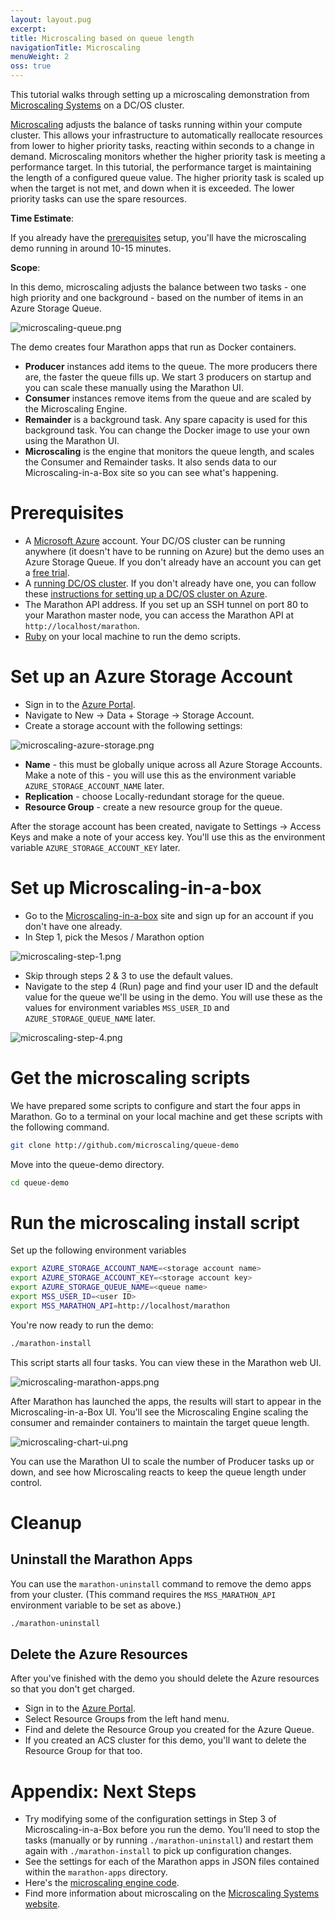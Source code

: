 ```yaml
---
layout: layout.pug
excerpt:
title: Microscaling based on queue length
navigationTitle: Microscaling
menuWeight: 2
oss: true
---
```


This tutorial walks through setting up a microscaling demonstration from [Microscaling Systems][2] on a DC/OS cluster.

[Microscaling][1] adjusts the balance of tasks running within your compute cluster.
This allows your infrastructure to automatically reallocate
resources from lower to higher priority tasks, reacting within seconds to a change in demand.
Microscaling monitors whether the higher priority task is meeting a performance target. In this tutorial, the performance target is maintaining the length of a configured queue value. The higher priority task is scaled up when the target is not met,
and down when it is exceeded. The lower priority tasks can use the spare resources.

**Time Estimate**:

If you already have the [prerequisites](#prerequisites) setup, you'll have the microscaling demo running in around 10-15 minutes.

**Scope**:

In this demo, microscaling adjusts the balance between two tasks - one high priority and one background - based on the number of items in
an Azure Storage Queue.

![microscaling-queue.png](/1.7/usage/tutorials/autoscaling/img/microscaling-queue.png)

The demo creates four Marathon apps that run as Docker containers.

* **Producer** instances add items to the queue. The more producers there are, the faster the queue fills up. We start 3 producers on startup and you can scale these manually using the Marathon UI.
* **Consumer** instances remove items from the queue and are scaled by the Microscaling Engine.
* **Remainder** is a background task. Any spare capacity is used for this background task. You can change the Docker image to use your own using the Marathon UI.
* **Microscaling** is the engine that monitors the queue length, and scales the Consumer and Remainder tasks. It also sends data to our Microscaling-in-a-Box site so you can see what's happening.

# <a name="prerequisites"></a>Prerequisites

* A [Microsoft Azure][3] account. Your DC/OS cluster can be running anywhere (it doesn't have to be running on Azure)
but the demo uses an Azure Storage Queue. If you don't already have an account you can get a [free trial][4].
* A [running DC/OS cluster][5]. If you don't already have one, you can follow these [instructions for setting up a DC/OS cluster on Azure][6].
* The Marathon API address. If you set up an SSH tunnel on port 80 to your Marathon master node, you can access the Marathon API at `http://localhost/marathon`.
* [Ruby][8] on your local machine to run the demo scripts.

# Set up an Azure Storage Account

* Sign in to the [Azure Portal][9].
* Navigate to New -> Data + Storage -> Storage Account.
* Create a storage account with the following settings:

![microscaling-azure-storage.png](/1.7/usage/tutorials/autoscaling/img/microscaling-azure-storage.png)

* **Name** - this must be globally unique across all Azure Storage Accounts. Make a note of this - you will use this as the environment variable `AZURE_STORAGE_ACCOUNT_NAME` later.
* **Replication** - choose Locally-redundant storage for the queue.
* **Resource Group** - create a new resource group for the queue.

After the storage account has been created, navigate to Settings -> Access Keys and make a note of your access key. You'll use this as the environment variable `AZURE_STORAGE_ACCOUNT_KEY` later.

# Set up Microscaling-in-a-box

* Go to the [Microscaling-in-a-box][10] site and sign up for an account if you don't have one already.
* In Step 1, pick the Mesos / Marathon option

![microscaling-step-1.png](/1.7/usage/tutorials/autoscaling/img/microscaling-step-1.png)

* Skip through steps 2 & 3 to use the default values.
* Navigate to the step 4 (Run) page and find your user ID and the default value for the queue we'll be using in the demo. You will use these as the values for environment variables `MSS_USER_ID` and `AZURE_STORAGE_QUEUE_NAME` later.

![microscaling-step-4.png](/1.7/usage/tutorials/autoscaling/img/microscaling-step-4.png)

# Get the microscaling scripts

We have prepared some scripts to configure and start the four apps in Marathon. Go to a terminal on your local machine and get these scripts with the following command.

``` bash
git clone http://github.com/microscaling/queue-demo
```

Move into the queue-demo directory.

``` bash
cd queue-demo
```

# Run the microscaling install script

Set up the following environment variables

``` bash
export AZURE_STORAGE_ACCOUNT_NAME=<storage account name>
export AZURE_STORAGE_ACCOUNT_KEY=<storage account key>
export AZURE_STORAGE_QUEUE_NAME=<queue name>
export MSS_USER_ID=<user ID>
export MSS_MARATHON_API=http://localhost/marathon
```
You're now ready to run the demo:
``` bash
./marathon-install
```

This script starts all four tasks. You can view these in the Marathon web UI.

![microscaling-marathon-apps.png](/1.7/usage/tutorials/autoscaling/img/microscaling-marathon-apps.png)

After Marathon has launched the apps, the results will start to appear in the Microscaling-in-a-Box UI. You'll see the Microscaling Engine scaling the consumer and remainder containers to maintain the target queue length.

![microscaling-chart-ui.png](/1.7/usage/tutorials/autoscaling/img/microscaling-chart-ui.png)

You can use the Marathon UI to scale the number of Producer tasks up or down, and see how Microscaling reacts to keep the queue length under control.

# Cleanup

## Uninstall the Marathon Apps

You can use the `marathon-uninstall` command to remove the demo apps from your cluster. (This command requires the `MSS_MARATHON_API` environment variable to be set as above.)

``` bash
./marathon-uninstall
```

## Delete the Azure Resources

After you've finished with the demo you should delete the Azure resources so that you don't get charged.

* Sign in to the [Azure Portal][9].
* Select Resource Groups from the left hand menu.
* Find and delete the Resource Group you created for the Azure Queue.
* If you created an ACS cluster for this demo, you'll want to delete the Resource Group for that too.

# Appendix: Next Steps

- Try modifying some of the configuration settings in Step 3 of Microscaling-in-a-Box before you run the demo. You'll need to stop the tasks (manually or by running `./marathon-uninstall`) and restart them again with `./marathon-install` to pick up configuration changes.
- See the settings for each of the Marathon apps in JSON files contained within the `marathon-apps` directory.
- Here's the [microscaling engine code][11].
- Find more information about microscaling on the [Microscaling Systems website][2].

[1]: http://microscaling.com
[2]: http://microscaling.com
[3]: http://azure.microsoft.com
[4]: https://azure.microsoft.com/en-us/pricing/free-trial/
[5]: /1.7/administration/installing/
[6]: https://azure.microsoft.com/en-us/documentation/articles/container-service-deployment/

[8]: https://www.ruby-lang.org/en/documentation/installation/
[9]: http://portal.azure.com
[10]: http://app.microscaling.com
[11]: http://github.com/microscaling/microscaling
